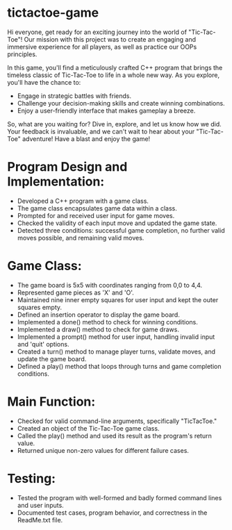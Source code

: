 # tictactoe-game

Hi everyone, get ready for an exciting journey into the world of "Tic-Tac-Toe"! Our mission with this project was to create an engaging and immersive experience for all players, as well as practice our OOPs principles.

In this game, you'll find a meticulously crafted C++ program that brings the timeless classic of Tic-Tac-Toe to life in a whole new way. As you explore, you'll have the chance to:
- Engage in strategic battles with friends.
- Challenge your decision-making skills and create winning combinations.
- Enjoy a user-friendly interface that makes gameplay a breeze.

So, what are you waiting for? Dive in, explore, and let us know how we did. Your feedback is invaluable, and we can't wait to hear about your "Tic-Tac-Toe" adventure! Have a blast and enjoy the game!

# Program Design and Implementation:
- Developed a C++ program with a game class.
- The game class encapsulates game data within a class.
- Prompted for and received user input for game moves.
- Checked the validity of each input move and updated the game state.
- Detected three conditions: successful game completion, no further valid moves possible, and remaining valid moves.

# Game Class:
- The game board is 5x5 with coordinates ranging from 0,0 to 4,4.
- Represented game pieces as 'X' and 'O'.
- Maintained nine inner empty squares for user input and kept the outer squares empty.
- Defined an insertion operator to display the game board.
- Implemented a done() method to check for winning conditions.
- Implemented a draw() method to check for game draws.
- Implemented a prompt() method for user input, handling invalid input and 'quit' options.
- Created a turn() method to manage player turns, validate moves, and update the game board.
- Defined a play() method that loops through turns and game completion conditions.

# Main Function:
- Checked for valid command-line arguments, specifically "TicTacToe."
- Created an object of the Tic-Tac-Toe game class.
- Called the play() method and used its result as the program's return value.
- Returned unique non-zero values for different failure cases.

# Testing:
- Tested the program with well-formed and badly formed command lines and user inputs.
- Documented test cases, program behavior, and correctness in the ReadMe.txt file.
